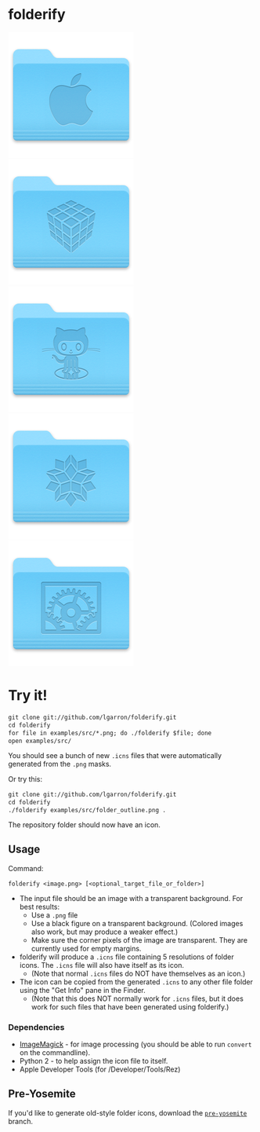# folderify

![Apple Folder](examples/png/apple_folder_256.png)
![Cube Folder](examples/png/cube_folder_256.png)
![Octocat Folder](examples/png/octocat_folder_256.png)
![Rhombic Hexecontrahedron Folder](examples/png/rhombic_hexecontahedron_folder_256.png)
![Octocat Folder](examples/png/sysprefs_folder_256.png)

# Try it!

    git clone git://github.com/lgarron/folderify.git
    cd folderify
    for file in examples/src/*.png; do ./folderify $file; done
    open examples/src/

You should see a bunch of new `.icns` files that were automatically generated from the `.png` masks.

Or try this:

    git clone git://github.com/lgarron/folderify.git
    cd folderify
    ./folderify examples/src/folder_outline.png .

The repository folder should now have an icon.

## Usage

Command:

    folderify <image.png> [<optional_target_file_or_folder>]
 
- The input file should be an image with a transparent background. For best results:
  - Use a `.png` file
  - Use a black figure on a transparent background. (Colored images also work, but may produce a weaker effect.)
  - Make sure the corner pixels of the image are transparent. They are currently used for empty margins.
- folderify will produce a `.icns` file containing 5 resolutions of folder icons. The `.icns` file will also have itself as its icon.
  - (Note that normal `.icns` files do NOT have themselves as an icon.)
- The icon can be copied from the generated `.icns` to any other file folder using the "Get Info" pane in the Finder.
  - (Note that this does NOT normally work for `.icns` files, but it does work for such files that have been generated using folderify.)
 
### Dependencies

- [ImageMagick](http://www.imagemagick.org/) - for image processing (you should be able to run <code>convert</code> on the commandline).
- Python 2 - to help assign the icon file to itself.
- Apple Developer Tools (for /Developer/Tools/Rez)

## Pre-Yosemite

If you'd like to generate old-style folder icons, download the [`pre-yosemite`](https://github.com/lgarron/folderify/releases/tag/pre-yosemite) branch.